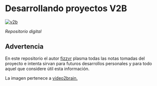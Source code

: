 Desarrollando proyectos V2B
================

[![v2b](http://fizzvr.github.io/ivr/proyectos/gallery-img-1f3-full.jpg)](http://fizzvr.github.io/proyectos/createjs-497.html "Mirar presentación")

*Repositorio digital*

Advertencia
---

En este repositorio el autor [fizzvr](http://fizzvr.github.io) plasma todas las notas tomadas del proyecto e intenta sirvan para futuros desarrollos personales y para todo aquel que considere útil esta información.

La imagen pertenece a [video2brain.](https://www.video2brain.com/mx/)
